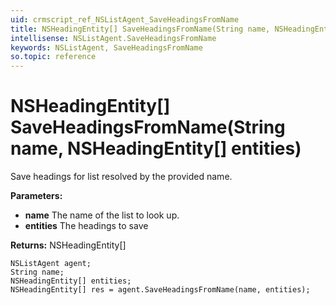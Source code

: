 ```yaml
---
uid: crmscript_ref_NSListAgent_SaveHeadingsFromName
title: NSHeadingEntity[] SaveHeadingsFromName(String name, NSHeadingEntity[] entities)
intellisense: NSListAgent.SaveHeadingsFromName
keywords: NSListAgent, SaveHeadingsFromName
so.topic: reference
---
```


# NSHeadingEntity[] SaveHeadingsFromName(String name, NSHeadingEntity[] entities)

Save headings for list resolved by the provided name.

**Parameters:**
 - **name** The name of the list to look up.
 - **entities** The headings to save

**Returns:** NSHeadingEntity[]

```crmscript
NSListAgent agent;
String name;
NSHeadingEntity[] entities;
NSHeadingEntity[] res = agent.SaveHeadingsFromName(name, entities);
```

